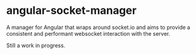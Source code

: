 angular-socket-manager
======================

A manager for Angular that wraps around socket.io and aims to provide a consistent and performant websocket
interaction with the server.

Still a work in progress.
